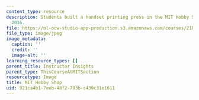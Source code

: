 ```yaml
---
content_type: resource
description: Students built a handset printing press in the MIT Hobby Shop in Spring
  2016.
file: https://ol-ocw-studio-app-production.s3.amazonaws.com/courses/21h-343j-making-books-the-renaissance-and-today-spring-2016/921ca4b17eeb48f2793bc439c31e1611_21h-343-classroom2.jpg
file_type: image/jpeg
image_metadata:
  caption: ''
  credit: ''
  image-alt: ''
learning_resource_types: []
parent_title: Instructor Insights
parent_type: ThisCourseAtMITSection
resourcetype: Image
title: MIT Hobby Shop
uid: 921ca4b1-7eeb-48f2-793b-c439c31e1611
---
```

